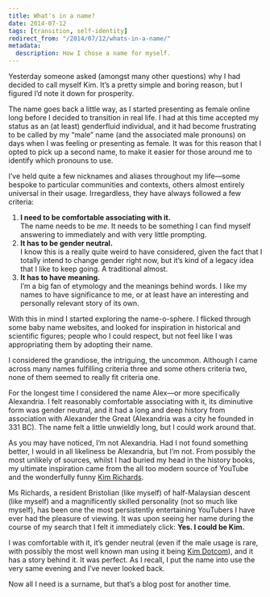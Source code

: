 ```yaml
---
title: What's in a name?
date: 2014-07-12
tags: [transition, self-identity]
redirect_from: "/2014/07/12/whats-in-a-name/"
metadata:
  description: How I chose a name for myself.
---
```


Yesterday someone asked (amongst many other questions) why I had decided to call myself Kim. It’s a pretty simple and boring reason, but I figured I’d note it down for prosperity.

The name goes back a little way, as I started presenting as female online long before I decided to transition in real life. I had at this time accepted my status as an (at least) genderfluid individual, and it had become frustrating to be called by my “male” name (and the associated male pronouns) on days when I was feeling or presenting as female. It was for this reason that I opted to pick up a second name, to make it easier for those around me to identify which pronouns to use.

I’ve held quite a few nicknames and aliases throughout my life—some bespoke to particular communities and contexts, others almost entirely universal in their usage. Irregardless, they have always followed a few criteria:

1.  **I need to be comfortable associating with it.**  
    The name needs to be _me_. It needs to be something I can find myself answering to immediately and with very little prompting.
2.  **It has to be gender neutral.**  
    I know this is a really quite weird to have considered, given the fact that I totally intend to change gender right now, but it’s kind of a legacy idea that I like to keep going. A traditional almost.
3.  **It has to have meaning.**  
    I’m a big fan of etymology and the meanings behind words. I like my names to have significance to me, or at least have an interesting and personally relevant story of its own.

With this in mind I started exploring the name-o-sphere. I flicked through some baby name websites, and looked for inspiration in historical and scientific figures; people who I could respect, but not feel like I was appropriating them by adopting their name.

I considered the grandiose, the intriguing, the uncommon. Although I came across many names fulfilling criteria three and some others criteria two, none of them seemed to really fit criteria one.

For the longest time I considered the name Alex—or more specifically Alexandria. I felt reasonably comfortable associating with it, its diminutive form was gender neutral, and it had a long and deep history from association with Alexander the Great (Alexandria was a city he founded in 331 BC). The name felt a little unwieldly long, but I could work around that.

As you may have noticed, I’m not Alexandria. Had I not found something better, I would in all likeliness be Alexandria, but I’m not. From possibly the most unlikely of sources, whilst I had buried my head in the history books, my ultimate inspiration came from the all too modern source of YouTube and the wonderfully funny [Kim Richards](https://www.youtube.com/user/yogscastkim).

Ms Richards, a resident Bristolian (like myself) of half-Malaysian descent (like myself) and a magnificently skilled personality (not so much like myself), has been one the most persistently entertaining YouTubers I have ever had the pleasure of viewing. It was upon seeing her name during the course of my search that I felt it immediately click: **Yes. I could be Kim.**

I was comfortable with it, it’s gender neutral (even if the male usage is rare, with possibly the most well known man using it being [Kim Dotcom](http://en.wikipedia.org/wiki/Kim_Dotcom)), and it has a story behind it. It was perfect. As I recall, I put the name into use the very same evening and I’ve never looked back.

Now all I need is a surname, but that’s a blog post for another time.
